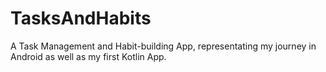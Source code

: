 # TasksAndHabits
A Task Management and Habit-building App, representating my journey in Android as well as my first Kotlin App.

